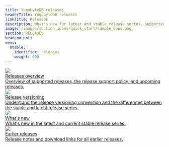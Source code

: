 ```yaml
---
title: YugabyteDB releases
headerTitle: YugabyteDB releases
linkTitle: Releases
description: What's new for latest and stable release series, supported releases, release support policy, and upcoming releases.
image: /images/section_icons/quick_start/sample_apps.png
section: RELEASES
headcontent:
menu:
  stable:
    identifier: releases
    weight: 900
---
```


<div class="row">

  <div class="col-12 col-md-6 col-lg-12">
    <a class="section-link icon-offset" href="releases-overview/">
      <div class="head">
        <img class="icon" src="/images/section_icons/manage/backup.png" aria-hidden="true" />
        <div class="title">Releases overview</div>
      </div>
      <div class="body">
        Overview of supported releases, the release support policy, and upcoming releases.
      </div>
    </a>
  </div>

  <div class="col-12 col-md-6 col-lg-12">
    <a class="section-link icon-offset" href="versioning/">
      <div class="head">
        <img class="icon" src="/images/section_icons/index/deploy.png" aria-hidden="true" />
        <div class="title">Release versioning</div>
      </div>
      <div class="body">
        Understand the release versioning convention and the differences between the stable and latest release series.
      </div>
    </a>
  </div>

  <div class="col-12 col-md-6 col-lg-12 col-xl-6">
    <a class="section-link icon-offset" href="whats-new/">
      <div class="head">
        <img class="icon" src="/images/section_icons/deploy/enterprise/administer.png" aria-hidden="true" />
        <div class="title">What's new</div>
      </div>
      <div class="body">
          What's new in the latest and current stable release series.
      </div>
    </a>
  </div>

  <div class="col-12 col-md-6 col-lg-12 col-xl-6">
    <a class="section-link icon-offset" href="earlier-releases/">
      <div class="head">
        <img class="icon" src="/images/section_icons/deploy/enterprise/administer.png" aria-hidden="true" />
        <div class="title">Earlier releases</div>
      </div>
      <div class="body">
          Release notes and download links for all earlier releases.
      </div>
    </a>
  </div>

</div>
